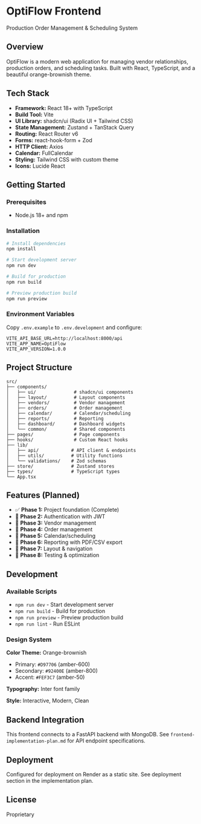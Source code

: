# OptiFlow Frontend

Production Order Management & Scheduling System

## Overview

OptiFlow is a modern web application for managing vendor relationships, production orders, and scheduling tasks. Built with React, TypeScript, and a beautiful orange-brownish theme.

## Tech Stack

- **Framework:** React 18+ with TypeScript
- **Build Tool:** Vite
- **UI Library:** shadcn/ui (Radix UI + Tailwind CSS)
- **State Management:** Zustand + TanStack Query
- **Routing:** React Router v6
- **Forms:** react-hook-form + Zod
- **HTTP Client:** Axios
- **Calendar:** FullCalendar
- **Styling:** Tailwind CSS with custom theme
- **Icons:** Lucide React

## Getting Started

### Prerequisites

- Node.js 18+ and npm

### Installation

```bash
# Install dependencies
npm install

# Start development server
npm run dev

# Build for production
npm run build

# Preview production build
npm run preview
```

### Environment Variables

Copy `.env.example` to `.env.development` and configure:

```env
VITE_API_BASE_URL=http://localhost:8000/api
VITE_APP_NAME=OptiFlow
VITE_APP_VERSION=1.0.0
```

## Project Structure

```
src/
├── components/
│   ├── ui/              # shadcn/ui components
│   ├── layout/          # Layout components
│   ├── vendors/         # Vendor management
│   ├── orders/          # Order management
│   ├── calendar/        # Calendar/scheduling
│   ├── reports/         # Reporting
│   ├── dashboard/       # Dashboard widgets
│   └── common/          # Shared components
├── pages/               # Page components
├── hooks/               # Custom React hooks
├── lib/
│   ├── api/            # API client & endpoints
│   ├── utils/          # Utility functions
│   └── validations/    # Zod schemas
├── store/              # Zustand stores
├── types/              # TypeScript types
└── App.tsx
```

## Features (Planned)

- ✅ **Phase 1:** Project foundation (Complete)
- 🔄 **Phase 2:** Authentication with JWT
- 🔄 **Phase 3:** Vendor management
- 🔄 **Phase 4:** Order management
- 🔄 **Phase 5:** Calendar/scheduling
- 🔄 **Phase 6:** Reporting with PDF/CSV export
- 🔄 **Phase 7:** Layout & navigation
- 🔄 **Phase 8:** Testing & optimization

## Development

### Available Scripts

- `npm run dev` - Start development server
- `npm run build` - Build for production
- `npm run preview` - Preview production build
- `npm run lint` - Run ESLint

### Design System

**Color Theme:** Orange-brownish
- Primary: `#D97706` (amber-600)
- Secondary: `#92400E` (amber-800)
- Accent: `#FEF3C7` (amber-50)

**Typography:** Inter font family

**Style:** Interactive, Modern, Clean

## Backend Integration

This frontend connects to a FastAPI backend with MongoDB. See `frontend-implementation-plan.md` for API endpoint specifications.

## Deployment

Configured for deployment on Render as a static site. See deployment section in the implementation plan.

## License

Proprietary
